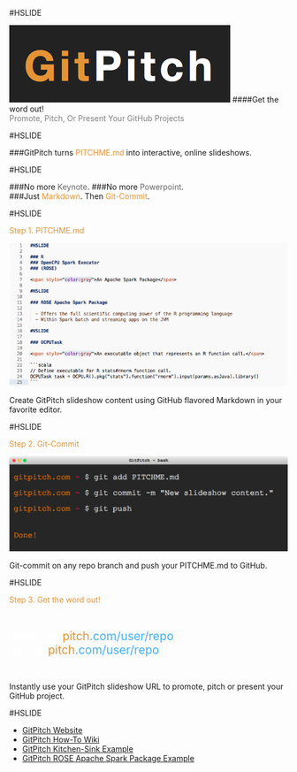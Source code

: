 #HSLIDE

![LOGO](assets/gp-logo.png)
####Get the word out!
<br>
<span style="color:gray">Promote, Pitch, Or Present Your GitHub Projects</span>

#HSLIDE

###GitPitch turns <span style="color: #e49436">PITCHME.md</span> into interactive, online slideshows.

#HSLIDE

###No more <span style="color: #666666">Keynote</span>.
###<span class="fragment" data-fragment-index="1">No more <span style="color: #666666">Powerpoint</span>.</li>
<br>
###<span class="fragment" data-fragment-index="2">Just <span style="color: #e49436">Markdown</span>. Then <span style="color: #e49436">Git-Commit</span>.</li>

#HSLIDE

<span style="color: #e49436">Step 1. PITCHME.md</span>

![MARKDOWN](assets/markdown.png)

Create GitPitch slideshow content using GitHub flavored Markdown in your favorite editor.

#HSLIDE

<span style="color: #e49436">Step 2. Git-Commit</span>

![TERMINAL](assets/terminal.png)

Git-commit on any repo branch and push your PITCHME.md to GitHub.

#HSLIDE

<span style="color: #e49436">Step 3. Get the word out!</span>

<br>

<span style="font-size: 1.5em; color:white">htt</span><span style="font-size: 1.5em; color:white">ps://git<span style="color: #e49436">pitch</span><span style="color: #42affa">.com/user/repo</span>
 ps://git<span style="color: #e49436">pitch</span><span style="color: #42affa">.com/user/repo</span>

<br>

Instantly use your GitPitch slideshow URL to promote, pitch or present your GitHub project.

#HSLIDE

- [GitPitch Website](https://gitpitch.com)
- [GitPitch How-To Wiki](https://github.com/gitpitch/gitpitch/wiki)
- [GitPitch Kitchen-Sink Example](https://gitpich.com/gitpitch/kitchen-sink)
- [GitPitch ROSE Apache Spark Package Example](https://gitpitch.com/onetapbeyond/opencpu-spark-executor)

